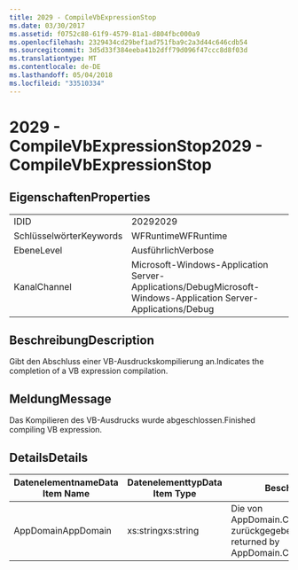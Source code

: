 ```yaml
---
title: 2029 - CompileVbExpressionStop
ms.date: 03/30/2017
ms.assetid: f0752c88-61f9-4579-81a1-d804fbc000a9
ms.openlocfilehash: 2329434cd29bef1ad751fba9c2a3d44c646cdb54
ms.sourcegitcommit: 3d5d33f384eeba41b2dff79d096f47ccc8d8f03d
ms.translationtype: MT
ms.contentlocale: de-DE
ms.lasthandoff: 05/04/2018
ms.locfileid: "33510334"
---
```

# <a name="2029---compilevbexpressionstop"></a><span data-ttu-id="3f76e-102">2029 - CompileVbExpressionStop</span><span class="sxs-lookup"><span data-stu-id="3f76e-102">2029 - CompileVbExpressionStop</span></span>
## <a name="properties"></a><span data-ttu-id="3f76e-103">Eigenschaften</span><span class="sxs-lookup"><span data-stu-id="3f76e-103">Properties</span></span>  
  
|||  
|-|-|  
|<span data-ttu-id="3f76e-104">ID</span><span class="sxs-lookup"><span data-stu-id="3f76e-104">ID</span></span>|<span data-ttu-id="3f76e-105">2029</span><span class="sxs-lookup"><span data-stu-id="3f76e-105">2029</span></span>|  
|<span data-ttu-id="3f76e-106">Schlüsselwörter</span><span class="sxs-lookup"><span data-stu-id="3f76e-106">Keywords</span></span>|<span data-ttu-id="3f76e-107">WFRuntime</span><span class="sxs-lookup"><span data-stu-id="3f76e-107">WFRuntime</span></span>|  
|<span data-ttu-id="3f76e-108">Ebene</span><span class="sxs-lookup"><span data-stu-id="3f76e-108">Level</span></span>|<span data-ttu-id="3f76e-109">Ausführlich</span><span class="sxs-lookup"><span data-stu-id="3f76e-109">Verbose</span></span>|  
|<span data-ttu-id="3f76e-110">Kanal</span><span class="sxs-lookup"><span data-stu-id="3f76e-110">Channel</span></span>|<span data-ttu-id="3f76e-111">Microsoft-Windows-Application Server-Applications/Debug</span><span class="sxs-lookup"><span data-stu-id="3f76e-111">Microsoft-Windows-Application Server-Applications/Debug</span></span>|  
  
## <a name="description"></a><span data-ttu-id="3f76e-112">Beschreibung</span><span class="sxs-lookup"><span data-stu-id="3f76e-112">Description</span></span>  
 <span data-ttu-id="3f76e-113">Gibt den Abschluss einer VB-Ausdruckskompilierung an.</span><span class="sxs-lookup"><span data-stu-id="3f76e-113">Indicates the completion of a VB expression compilation.</span></span>  
  
## <a name="message"></a><span data-ttu-id="3f76e-114">Meldung</span><span class="sxs-lookup"><span data-stu-id="3f76e-114">Message</span></span>  
 <span data-ttu-id="3f76e-115">Das Kompilieren des VB-Ausdrucks wurde abgeschlossen.</span><span class="sxs-lookup"><span data-stu-id="3f76e-115">Finished compiling VB expression.</span></span>  
  
## <a name="details"></a><span data-ttu-id="3f76e-116">Details</span><span class="sxs-lookup"><span data-stu-id="3f76e-116">Details</span></span>  
  
|<span data-ttu-id="3f76e-117">Datenelementname</span><span class="sxs-lookup"><span data-stu-id="3f76e-117">Data Item Name</span></span>|<span data-ttu-id="3f76e-118">Datenelementtyp</span><span class="sxs-lookup"><span data-stu-id="3f76e-118">Data Item Type</span></span>|<span data-ttu-id="3f76e-119">Beschreibung</span><span class="sxs-lookup"><span data-stu-id="3f76e-119">Description</span></span>|  
|--------------------|--------------------|-----------------|  
|<span data-ttu-id="3f76e-120">AppDomain</span><span class="sxs-lookup"><span data-stu-id="3f76e-120">AppDomain</span></span>|<span data-ttu-id="3f76e-121">xs:string</span><span class="sxs-lookup"><span data-stu-id="3f76e-121">xs:string</span></span>|<span data-ttu-id="3f76e-122">Die von AppDomain.CurrentDomain.FriendlyName zurückgegebene Zeichenfolge.</span><span class="sxs-lookup"><span data-stu-id="3f76e-122">The string returned by AppDomain.CurrentDomain.FriendlyName.</span></span>|
